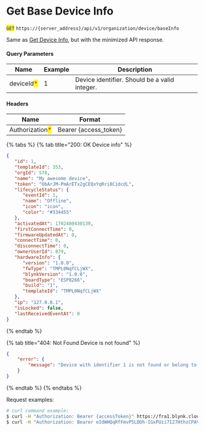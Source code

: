 # Get Base Device Info

<mark style="color:blue;">`GET`</mark> `https://{server_address}/api/v1/organization/device/baseInfo`

Same as [Get Device Info](get-device-info.md), but with the minimized API response.

#### Query Parameters

| Name                                       | Example | Description                                   |
| ------------------------------------------ | ------- | --------------------------------------------- |
| deviceId<mark style="color:red;">\*</mark> | 1       | Device identifier. Should be a valid integer. |

#### Headers

| Name                                            | Format                 |
| ----------------------------------------------- | ---------------------- |
| Authorization<mark style="color:red;">\*</mark> | Bearer {access\_token} |

{% tabs %}
{% tab title="200: OK Device info" %}
```json
{
   "id": 1,
   "templateId": 353,
   "orgId": 578,
   "name": "My awesome device",
   "token": "ObArJM-PmArETx2gCEQxYqRri8CidcdL",
   "lifecycleStatus": {
      "eventId": 1,
      "name": "Offline",
      "icon": "icon",
      "color": "#334455"
   },
   "activatedAt": 1702480430139,
   "firstConnectTime": 0,
   "firmwareUpdatedAt": 0,
   "connectTime": 0,
   "disconnectTime": 0,
   "ownerUserId": 879,
   "hardwareInfo": {
      "version": "1.0.0",
      "fwType": "TMPL0NqfCLjWX",
      "blynkVersion": "1.0.0",
      "boardType": "ESP8266",
      "build": "1",
      "templateId": "TMPL0NqfCLjWX"
   },
   "ip": "127.0.0.1",
   "isLocked": false,
   "lastReceivedEventAt": 0
}
```
{% endtab %}

{% tab title="404: Not Found Device is not found" %}
```json
{
    "error": {
        "message": "Device with identifier 1 is not found or belong to another organization."
    }
}
```
{% endtab %}
{% endtabs %}

Request examples:

```bash
# curl command example:
$ curl -H "Authorization: Bearer {accessToken}" https://fra1.blynk.cloud/api/v1/organization/device/baseInfo?deviceId=1
$ curl -H "Authorization: Bearer eIdWHQqRfFmvP5LDDh-IGxPUzi7I27HthzCPAVmS" https://fra1.blynk.cloud/api/v1/organization/device/baseInfo?deviceId=1
```
